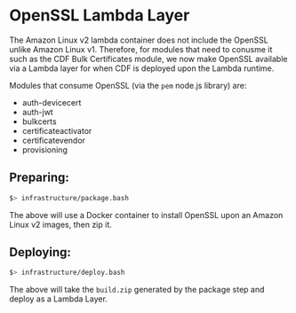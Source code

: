 # OpenSSL Lambda Layer

The Amazon Linux v2 lambda container does not include the OpenSSL unlike Amazon Linux v1.  Therefore, for modules that need to conusme it such as the CDF Bulk Certificates module, we now make OpenSSL available via a Lambda layer for when CDF is deployed upon the Lambda runtime.

Modules that consume OpenSSL (via the `pem` node.js library) are:

 - auth-devicecert
 - auth-jwt
 - bulkcerts
 - certificateactivator
 - certificatevendor
 - provisioning

## Preparing:

```sh
$> infrastructure/package.bash
```

The above will use a Docker container to install OpenSSL upon an Amazon Linux v2 images, then zip it.

## Deploying:

```sh
$> infrastructure/deploy.bash
```

The above will take the `build.zip` generated by the package step and deploy as a Lambda Layer.